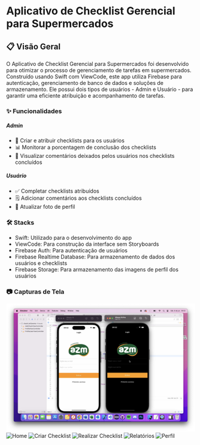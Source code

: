 # Aplicativo de Checklist Gerencial para Supermercados 

## **📋 Visão Geral** 

O Aplicativo de Checklist Gerencial para Supermercados foi desenvolvido para otimizar o processo de gerenciamento de tarefas em supermercados. Construído usando Swift com ViewCode, este app utiliza Firebase para autenticação, gerenciamento de banco de dados e soluções de armazenamento. Ele possui dois tipos de usuários - Admin e Usuário - para garantir uma eficiente atribuição e acompanhamento de tarefas.

### **✨ Funcionalidades**

##### Admin

* 📝 Criar e atribuir checklists para os usuários
* 📊 Monitorar a porcentagem de conclusão dos checklists
* 💬 Visualizar comentários deixados pelos usuários nos checklists concluídos

##### Usuário

* ✅ Completar checklists atribuídos
* 🗒️ Adicionar comentários aos checklists concluídos
* 📸 Atualizar foto de perfil

### **🛠️ Stacks**

* Swift: Utilizado para o desenvolvimento do app
* ViewCode: Para construção da interface sem Storyboards
* Firebase Auth: Para autenticação de usuários
* Firebase Realtime Database: Para armazenamento de dados dos usuários e checklists
* Firebase Storage: Para armazenamento das imagens de perfil dos usuários

### **📷 Capturas de Tela**
![Login](checkListGerente/assetsreadme/login.png)
![Home](Assets.xcassets/telaDeHome.png)
![Criar Checklist](Assets.xcassets/telaCriarChecklist.png)
![Realizar Checklist](Assets.xcassets/telaDeComentario.png)
![Relatórios](Assets.xcassets/telaDeRelatorios.png)
![Perfil](Assets.xcassets/telaDePerfil.png)


